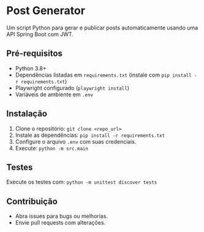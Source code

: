 # Post Generator

Um script Python para gerar e publicar posts automaticamente usando uma API Spring Boot com JWT.

## Pré-requisitos
- Python 3.8+
- Dependências listadas em `requirements.txt` (instale com `pip install -r requirements.txt`)
- Playwright configurado (`playwright install`)
- Variáveis de ambiente em `.env`

## Instalação
1. Clone o repositório: `git clone <repo_url>`
2. Instale as dependências: `pip install -r requirements.txt`
3. Configure o arquivo `.env` com suas credenciais.
4. Execute: `python -m src.main`

## Testes
Execute os testes com: `python -m unittest discover tests`

## Contribuição
- Abra issues para bugs ou melhorias.
- Envie pull requests com alterações.